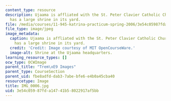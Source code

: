 ```yaml
---
content_type: resource
description: Ujaama is affliated with the St. Peter Clavier Catholic Church, and it
  has a large shrine in its yard.
file: /media/courses/11-945-katrina-practicum-spring-2006/3e54c05987fda14741b58022917af5bb_IMG_0006.jpg
file_type: image/jpeg
image_metadata:
  caption: Ujaama is affliated with the St. Peter Clavier Catholic Church, and it
    has a large shrine in its yard.
  credit: 'Credit: Image courtesy of MIT OpenCourseWare.'
  image-alt: Shrine at the Ujaama headquarters.
learning_resource_types: []
ocw_type: OCWImage
parent_title: "Trem\xE9 Images"
parent_type: CourseSection
parent_uid: fbe8adfd-dab3-7abe-bfe6-e4b0a45cba40
resourcetype: Image
title: IMG_0006.jpg
uid: 3e54c059-87fd-a147-41b5-8022917af5bb
---
```

